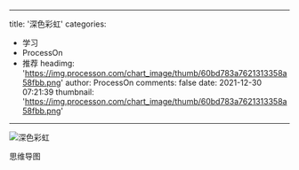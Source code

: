 
---
title: '深色彩虹'
categories: 
 - 学习
 - ProcessOn
 - 推荐
headimg: 'https://img.processon.com/chart_image/thumb/60bd783a7621313358a58fbb.png'
author: ProcessOn
comments: false
date: 2021-12-30 07:21:39
thumbnail: 'https://img.processon.com/chart_image/thumb/60bd783a7621313358a58fbb.png'
---

<div>   
<img class="thumb" alt="深色彩虹" src="https://img.processon.com/chart_image/thumb/60bd783a7621313358a58fbb.png" referrerpolicy="no-referrer">
<p>思维导图</p>  
</div>
            
